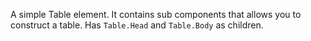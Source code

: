 A simple Table element. It contains sub components that allows you to construct a table. Has `Table.Head` and `Table.Body` as children.
